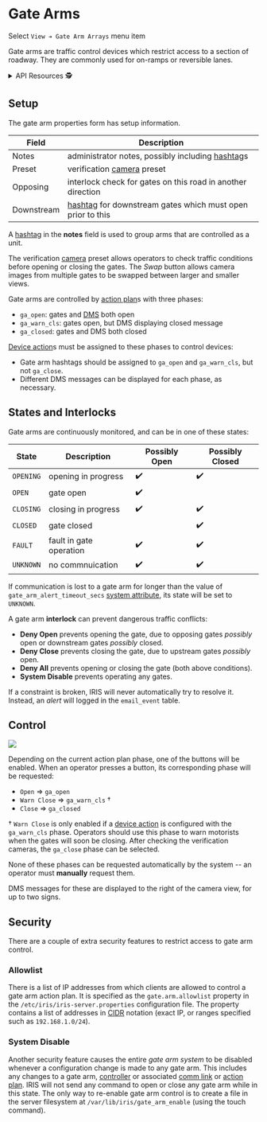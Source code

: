 # Gate Arms

Select `View ➔ Gate Arm Arrays` menu item

Gate arms are traffic control devices which restrict access to a section of
roadway.  They are commonly used for on-ramps or reversible lanes.

<details>
<summary>API Resources 🕵️ </summary>

* `iris/gate_arm_interlock` (lookup table)
* `iris/gate_arm_state` (lookup table)
* `iris/api/gate_arm` (primary)
* `iris/api/gate_arm/{name}`

| Access       | Primary                               | Secondary       |
|--------------|---------------------------------------|-----------------|
| 👁️  View      | name, location, arm\_state, interlock | geo\_loc, fault |
| 👉 Operate   |                                       | lock †          |
| 🔧 Configure | controller, notes                     | pin, preset, opposing, downstream_hashtag |

† _Write only_

</details>

## Setup

The gate arm properties form has setup information.

Field      | Description
-----------|---------------------------------------------------
Notes      | administrator notes, possibly including [hashtag]s
Preset     | verification [camera] preset
Opposing   | interlock check for gates on this road in another direction
Downstream | [hashtag] for downstream gates which must open prior to this

A [hashtag] in the **notes** field is used to group arms that are controlled
as a unit.

The verification [camera] preset allows operators to check traffic conditions
before opening or closing the gates.  The _Swap_ button allows camera images
from multiple gates to be swapped between larger and smaller views.

Gate arms are controlled by [action plan]s with three phases:
- `ga_open`: gates and [DMS] both open
- `ga_warn_cls`: gates open, but DMS displaying closed message
- `ga_closed`: gates and DMS both closed

[Device action]s must be assigned to these phases to control devices:
- Gate arm hashtags should be assigned to `ga_open` and `ga_warn_cls`, but not
  `ga_close`.
- Different DMS messages can be displayed for each phase, as necessary.

## States and Interlocks

Gate arms are continuously monitored, and can be in one of these states:

State        | Description             | Possibly Open | Possibly Closed
-------------|-------------------------|---------------|----------------
`OPENING`    | opening in progress     | ✔️             | ✔️
`OPEN`       | gate open               | ✔️             |
`CLOSING`    | closing in progress     | ✔️             | ✔️
`CLOSED`     | gate closed             |               | ✔️
`FAULT`      | fault in gate operation | ✔️             | ✔️
`UNKNOWN`    | no commnuication        | ✔️             | ✔️

If communication is lost to a gate arm for longer than the value of
`gate_arm_alert_timeout_secs` [system attribute], its state will be set to
`UNKNOWN`.

A gate arm **interlock** can prevent dangerous traffic conflicts:
- **Deny Open** prevents opening the gate, due to opposing gates _possibly_
  open or downstream gates _possibly_ closed.
- **Deny Close** prevents closing the gate, due to upstream gates _possibly_
  open.
- **Deny All** prevents opening or closing the gate (both above conditions).
- **System Disable** prevents operating any gates.

If a constraint is broken, IRIS will never automatically try to resolve it.
Instead, an _alert_ will logged in the `email_event` table.

## Control

![](images/gate_arm_dispatch.png)

Depending on the current action plan phase, one of the buttons will be enabled.
When an operator presses a button, its corresponding phase will be requested:
- `Open` ⇒ `ga_open`
- `Warn Close` ⇒ `ga_warn_cls` †
- `Close` ⇒ `ga_closed`

† `Warn Close` is only enabled if a [device action] is configured with the
`ga_warn_cls` phase.  Operators should use this phase to warn motorists when
the gates will soon be closing.  After checking the verification cameras, the
`ga_close` phase can be selected.

None of these phases can be requested automatically by the system -- an
operator must **manually** request them.

DMS messages for these are displayed to the right of the camera view, for up to
two signs.

## Security

There are a couple of extra security features to restrict access to gate arm
control.

### Allowlist

There is a list of IP addresses from which clients are allowed to control a
gate arm action plan.  It is specified as the `gate.arm.allowlist` property in
the `/etc/iris/iris-server.properties` configuration file.  The property
contains a list of addresses in [CIDR] notation (exact IP, or ranges specified
such as `192.168.1.0/24`).

### System Disable

Another security feature causes the entire _gate arm system_ to be disabled
whenever a configuration change is made to any gate arm.  This includes any
changes to a gate arm, [controller] or associated [comm link] or [action plan].
IRIS will not send any command to open or close any gate arm while in this
state.  The only way to re-enable gate arm control is to create a file in the
server filesystem at `/var/lib/iris/gate_arm_enable` (using the touch command).


[action plan]: action_plans.html
[camera]: cameras.html
[CIDR]: https://en.wikipedia.org/wiki/Classless_Inter-Domain_Routing
[comm link]: comm_links.html
[controller]: controllers.html
[device action]: action_plans.html#device-actions
[DMS]: dms.html
[hashtag]: hashtags.html
[phase]: action_plans.html#plan-phases
[system attribute]: system_attributes.html
[warning action plan]: #warning-action-plan
